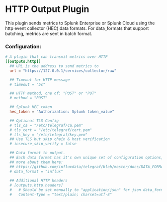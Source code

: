 # HTTP Output Plugin

This plugin sends metrics to Splunk Enterprise or Splunk Cloud using the http event collector (HEC)
data formats.  For data_formats that support batching, metrics are sent in batch format.

### Configuration:

```toml
# A plugin that can transmit metrics over HTTP
[[outputs.http]]
  ## URL is the address to send metrics to
  url = "https://127.0.0.1/services/collector/raw"

  ## Timeout for HTTP message
  # timeout = "5s"

  ## HTTP method, one of: "POST" or "PUT"
  # method = "POST"

  ## Splunk HEC token
  hec_token = "Authorization: Splunk token_value"

  ## Optional TLS Config
  # tls_ca = "/etc/telegraf/ca.pem"
  # tls_cert = "/etc/telegraf/cert.pem"
  # tls_key = "/etc/telegraf/key.pem"
  ## Use TLS but skip chain & host verification
  # insecure_skip_verify = false

  ## Data format to output.
  ## Each data format has it's own unique set of configuration options, read
  ## more about them here:
  ## https://github.com/influxdata/telegraf/blob/master/docs/DATA_FORMATS_OUTPUT.md
  # data_format = "influx"
  
  ## Additional HTTP headers
  # [outputs.http.headers]
  #   # Should be set manually to "application/json" for json data_format
  #   Content-Type = "text/plain; charset=utf-8"
```
